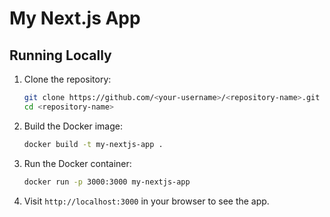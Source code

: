 # My Next.js App

## Running Locally

1. Clone the repository:
    ```bash
    git clone https://github.com/<your-username>/<repository-name>.git
    cd <repository-name>
    ```

2. Build the Docker image:
    ```bash
    docker build -t my-nextjs-app .
    ```

3. Run the Docker container:
    ```bash
    docker run -p 3000:3000 my-nextjs-app
    ```

4. Visit `http://localhost:3000` in your browser to see the app.
